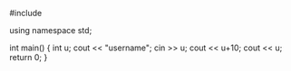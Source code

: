 #include <iostream>

using namespace std;

int main()
{
    int u;
    cout << "username";
    cin >> u;
    cout << u+10;
    cout << u;
    return 0;
}
